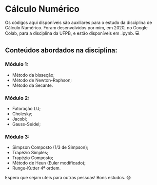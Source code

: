 # Cálculo Numérico
Os códigos aqui disponíveis são auxiliares para o estudo da disciplina de Cálculo Numérico. Foram desenvolvidos por mim, em 2020, no Google Colab, para a disciplina da UFPB, e estão disponíveis em .ipynb. :computer:
## Conteúdos abordados na disciplina: 
### Módulo 1: 
- Método da bisseção;
- Método de Newton-Raphson;
- Método da Secante.
### Módulo 2: 
- Fatoração LU;
- Cholesky;
- Jacobi;
- Gauss-Seidel;
### Módulo 3:
- Simpson Composto (1/3 de Simpson);
- Trapézio Simples;
- Trapézio Composto;
- Método de Heun (Euler modificado);
- Runge-Kutter 4ª ordem.

Espero que sejam uteis para outras pessoas! Bons estudos. :smile:

